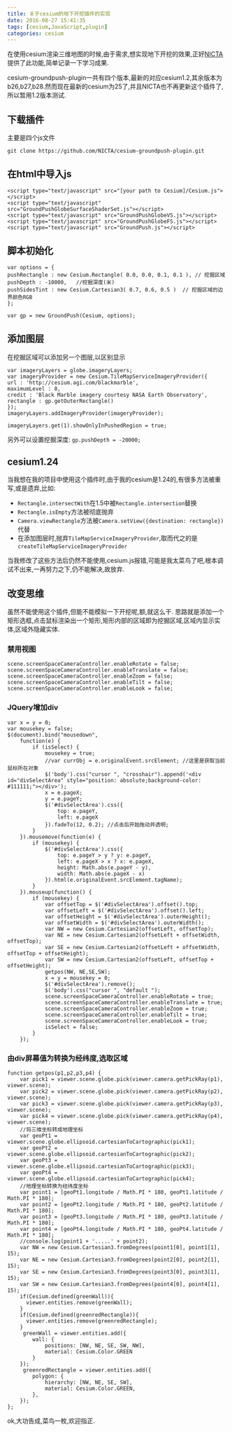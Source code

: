 ```yaml
---
title: 关于cesium的地下开挖插件的实现
date: 2016-08-27 15:41:35
tags: [cesium,JavaScript,plugin]
categories: cesium
---
```


在使用cesium渲染三维地图的时候,由于需求,想实现地下开挖的效果,正好[NICTA](https://github.com/NICTA/cesium-groundpush-plugin)提供了此功能,简单记录一下学习成果.
<!--more-->
cesium-groundpush-plugin一共有四个版本,最新的对应cesium1.2,其余版本为b26,b27,b28.然而现在最新的cesium为25了,并且NICTA也不再更新这个插件了,所以暂用1.2版本测试.
## 下载插件
主要是四个js文件

	git clone https://github.com/NICTA/cesium-groundpush-plugin.git
## 在html中导入js

	<script type="text/javascript" src="[your path to Cesium]/Cesium.js"></script>
	<script type="text/javascript" src="GroundPushGlobeSurfaceShaderSet.js"></script>
	<script type="text/javascript" src="GroundPushGlobeVS.js"></script>
	<script type="text/javascript" src="GroundPushGlobeFS.js"></script>
	<script type="text/javascript" src="GroundPush.js"></script>

## 脚本初始化

	var options = {
    pushRectangle : new Cesium.Rectangle( 0.0, 0.0, 0.1, 0.1 ), // 挖掘区域
    pushDepth : -10000,   //挖掘深度(米)                                 
    pushSidesTint : new Cesium.Cartesian3( 0.7, 0.6, 0.5 )  // 挖掘区域的边界颜色RGB
	};
	
	var gp = new GroundPush(Cesium, options);
## 添加图层

在挖掘区域可以添加另一个图层,以区别显示

	var imageryLayers = globe.imageryLayers;
	var imageryProvider = new Cesium.TileMapServiceImageryProvider({
    url : 'http://cesium.agi.com/blackmarble',
    maximumLevel : 8,
    credit : 'Black Marble imagery courtesy NASA Earth Observatory',
    rectangle : gp.getOuterRectangle()
	});
	imageryLayers.addImageryProvider(imageryProvider);

	imageryLayers.get(1).showOnlyInPushedRegion = true;

另外可以设置挖掘深度: 	` gp.pushDepth = -20000; `
## cesium1.24

当我想在我的项目中使用这个插件时,由于我的cesium是1.24的,有很多方法被重写,或是遗弃,比如:

- `Rectangle.intersectWith`在1.5中被`Rectangle.intersection`替换
- `Rectangle.isEmpty`方法被彻底抛弃
- `Camera.viewRectangle`方法被`Camera.setView({destination: rectangle})`代替
- 在添加图层时,抛弃`TileMapServiceImageryProvider`,取而代之的是`createTileMapServiceImageryProvider`

当我修改了这些方法后仍然不能使用,cesium.js报错,可能是我太菜鸟了吧,根本调试不出来,一再努力之下,仍不能解决,故放弃.
## 改变思维
 虽然不能使用这个插件,但能不能模拟一下开挖呢,额,就这么干.
思路就是添加一个矩形选框,点击鼠标渲染出一个矩形,矩形内部的区域即为挖掘区域,区域内显示实体,区域外隐藏实体.
### 禁用视图
	scene.screenSpaceCameraController.enableRotate = false;
    scene.screenSpaceCameraController.enableTranslate = false;
	scene.screenSpaceCameraController.enableZoom = false;
	scene.screenSpaceCameraController.enableTilt = false;
	scene.screenSpaceCameraController.enableLook = false;

### JQuery增加div
	var x = y = 0;
    var mousekey = false;
	$(document).bind("mousedown",
        function(e) {
            if (isSelect) {
                mousekey = true;
                //var currObj = e.originalEvent.srcElement; //这里是获取当前鼠标所在对象
                $('body').css("cursor ", "crosshair").append('<div id="divSelectArea" style="position: absolute;background-color: #111111;"></div>');
                x = e.pageX;
                y = e.pageY;
                $('#divSelectArea').css({
                    top: e.pageY,
                    left: e.pageX
                }).fadeTo(12, 0.2); //点击后开始拖动并透明;
            }
        }).mousemove(function(e) {
            if (mousekey) {
                $('#divSelectArea').css({
                    top: e.pageY > y ? y: e.pageY,
                    left: e.pageX > x ? x: e.pageX,
                    height: Math.abs(e.pageY - y),
                    width: Math.abs(e.pageX - x)
                }).html(e.originalEvent.srcElement.tagName);
            }
        }).mouseup(function() {
            if (mousekey) {
                var offsetTop = $('#divSelectArea').offset().top;
                var offsetLeft = $('#divSelectArea').offset().left;
                var offsetHeight = $('#divSelectArea').outerHeight();
                var offsetWidth = $('#divSelectArea').outerWidth();
                var NW = new Cesium.Cartesian2(offsetLeft, offsetTop);
                var NE = new Cesium.Cartesian2(offsetLeft + offsetWidth, offsetTop);
                var SE = new Cesium.Cartesian2(offsetLeft + offsetWidth, offsetTop + offsetHeight);
                var SW = new Cesium.Cartesian2(offsetLeft, offsetTop + offsetHeight);
                getpos(NW, NE,SE,SW);
                x = y = mousekey = 0;
                $('#divSelectArea').remove();
                $('body').css("cursor ", "default ");
                scene.screenSpaceCameraController.enableRotate = true;
                scene.screenSpaceCameraController.enableTranslate = true;
                scene.screenSpaceCameraController.enableZoom = true;
                scene.screenSpaceCameraController.enableTilt = true;
                scene.screenSpaceCameraController.enableLook = true;
                isSelect = false;
            }
        });


### 由div屏幕值为转换为经纬度,选取区域

	function getpos(p1,p2,p3,p4) {
        var pick1 = viewer.scene.globe.pick(viewer.camera.getPickRay(p1), viewer.scene);
        var pick2 = viewer.scene.globe.pick(viewer.camera.getPickRay(p2), viewer.scene);
        var pick3 = viewer.scene.globe.pick(viewer.camera.getPickRay(p3), viewer.scene);
        var pick4 = viewer.scene.globe.pick(viewer.camera.getPickRay(p4), viewer.scene);
        //将三维坐标转成地理坐标
        var geoPt1 = viewer.scene.globe.ellipsoid.cartesianToCartographic(pick1);
        var geoPt2 = viewer.scene.globe.ellipsoid.cartesianToCartographic(pick2);
        var geoPt3 = viewer.scene.globe.ellipsoid.cartesianToCartographic(pick3);
        var geoPt4 = viewer.scene.globe.ellipsoid.cartesianToCartographic(pick4);
        //地理坐标转换为经纬度坐标
        var point1 = [geoPt1.longitude / Math.PI * 180, geoPt1.latitude / Math.PI * 180];
        var point2 = [geoPt2.longitude / Math.PI * 180, geoPt2.latitude / Math.PI * 180];
        var point3 = [geoPt3.longitude / Math.PI * 180, geoPt3.latitude / Math.PI * 180];
        var point4 = [geoPt4.longitude / Math.PI * 180, geoPt4.latitude / Math.PI * 180];
        //console.log(point1 + '.....' + point2);
        var NW = new Cesium.Cartesian3.fromDegrees(point1[0], point1[1], 15);
        var NE = new Cesium.Cartesian3.fromDegrees(point2[0], point2[1], 15);
        var SE = new Cesium.Cartesian3.fromDegrees(point3[0], point3[1], 15);
        var SW = new Cesium.Cartesian3.fromDegrees(point4[0], point4[1], 15);
        if(Cesium.defined(greenWall)){
          viewer.entities.remove(greenWall);
        }
        if(Cesium.defined(greenredRectangle)){
          viewer.entities.remove(greenredRectangle);
        }
         greenWall = viewer.entities.add({
            wall: {
                positions: [NW, NE, SE, SW, NW],
                material: Cesium.Color.GREEN
            }
        });        
         greenredRectangle = viewer.entities.add({
            polygon: {
                hierarchy: [NW, NE, SE, SW],
                material: Cesium.Color.GREEN,
            },
        });
    };

ok,大功告成,菜鸟一枚,欢迎指正.
